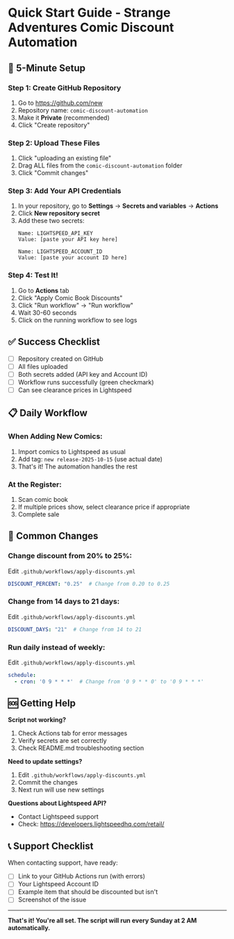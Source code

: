# Quick Start Guide - Strange Adventures Comic Discount Automation

## 🚀 5-Minute Setup

### Step 1: Create GitHub Repository
1. Go to https://github.com/new
2. Repository name: `comic-discount-automation`
3. Make it **Private** (recommended)
4. Click "Create repository"

### Step 2: Upload These Files
1. Click "uploading an existing file"
2. Drag ALL files from the `comic-discount-automation` folder
3. Click "Commit changes"

### Step 3: Add Your API Credentials
1. In your repository, go to **Settings** → **Secrets and variables** → **Actions**
2. Click **New repository secret**
3. Add these two secrets:
   ```
   Name: LIGHTSPEED_API_KEY
   Value: [paste your API key here]
   
   Name: LIGHTSPEED_ACCOUNT_ID  
   Value: [paste your account ID here]
   ```

### Step 4: Test It!
1. Go to **Actions** tab
2. Click "Apply Comic Book Discounts"
3. Click "Run workflow" → "Run workflow"
4. Wait 30-60 seconds
5. Click on the running workflow to see logs

## ✅ Success Checklist

- [ ] Repository created on GitHub
- [ ] All files uploaded
- [ ] Both secrets added (API key and Account ID)
- [ ] Workflow runs successfully (green checkmark)
- [ ] Can see clearance prices in Lightspeed

## 📋 Daily Workflow

### When Adding New Comics:
1. Import comics to Lightspeed as usual
2. Add tag: `new release-2025-10-15` (use actual date)
3. That's it! The automation handles the rest

### At the Register:
1. Scan comic book
2. If multiple prices show, select clearance price if appropriate
3. Complete sale

## 🔧 Common Changes

### Change discount from 20% to 25%:
Edit `.github/workflows/apply-discounts.yml`
```yaml
DISCOUNT_PERCENT: "0.25"  # Change from 0.20 to 0.25
```

### Change from 14 days to 21 days:
Edit `.github/workflows/apply-discounts.yml`
```yaml
DISCOUNT_DAYS: "21"  # Change from 14 to 21
```

### Run daily instead of weekly:
Edit `.github/workflows/apply-discounts.yml`
```yaml
schedule:
  - cron: '0 9 * * *'  # Change from '0 9 * * 0' to '0 9 * * *'
```

## 🆘 Getting Help

**Script not working?**
1. Check Actions tab for error messages
2. Verify secrets are set correctly
3. Check README.md troubleshooting section

**Need to update settings?**
1. Edit `.github/workflows/apply-discounts.yml`
2. Commit the changes
3. Next run will use new settings

**Questions about Lightspeed API?**
- Contact Lightspeed support
- Check: https://developers.lightspeedhq.com/retail/

## 📞 Support Checklist

When contacting support, have ready:
- [ ] Link to your GitHub Actions run (with errors)
- [ ] Your Lightspeed Account ID
- [ ] Example item that should be discounted but isn't
- [ ] Screenshot of the issue

---

**That's it! You're all set. The script will run every Sunday at 2 AM automatically.**
